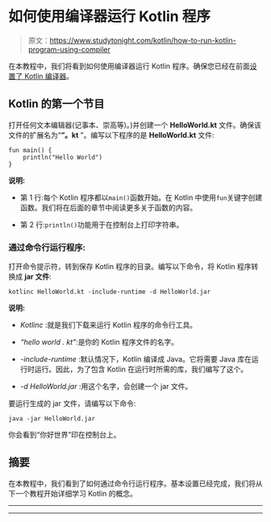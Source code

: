 # 如何使用编译器运行 Kotlin 程序

> 原文：<https://www.studytonight.com/kotlin/how-to-run-kotlin-program-using-compiler>

在本教程中，我们将看到如何使用编译器运行 Kotlin 程序。确保您已经在前面[设置了 Kotlin 编译器](https://www.studytonight.com/kotlin/kotlin-environment-setup)。

## Kotlin 的第一个节目

打开任何文本编辑器(记事本、崇高等)。)并创建一个 **HelloWorld.kt** 文件。确保该文件的扩展名为“**”。kt** ”。编写以下程序的是 **HelloWorld.kt** 文件:

```
fun main() {
    println("Hello World")
} 
```

**说明:**

*   第 1 行:每个 Kotlin 程序都以`main()`函数开始。在 Kotlin 中使用`fun`关键字创建函数。我们将在后面的章节中阅读更多关于函数的内容。

*   第 2 行:`println()`功能用于在控制台上打印字符串。

### 通过命令行运行程序:

打开命令提示符，转到保存 Kotlin 程序的目录。编写以下命令，将 Kotlin 程序转换成 **jar 文件**:

```
kotlinc HelloWorld.kt -include-runtime -d HelloWorld.jar
```

**说明:**

*   *Kotlinc* :就是我们下载来运行 Kotlin 程序的命令行工具。

*   *“hello world . kt”*:是你的 Kotlin 程序文件的名字。

*   *-include-runtime* :默认情况下，Kotlin 编译成 Java。它将需要 Java 库在运行时运行。因此，为了包含 Kotlin 在运行时所需的库，我们编写了这个。

*   *-d HelloWorld.jar* :用这个名字，会创建一个 jar 文件。

要运行生成的 jar 文件，请编写以下命令:

```
java -jar HelloWorld.jar
```

你会看到“你好世界”印在控制台上。

## 摘要

在本教程中，我们看到了如何通过命令行运行程序。基本设置已经完成，我们将从下一个教程开始详细学习 Kotlin 的概念。

* * *

* * *